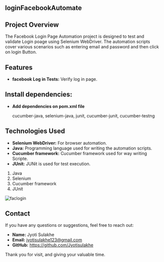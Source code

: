 ## loginFacebookAutomate

## Project Overview

The Facebook Login Page Automation project is designed to test and validate Login poage using Selenium WebDriver. The automation scripts cover various scenarios such as entering email and password and then click on login Button.

## Features

- **facebook Log in Tests:** Verify log in page.

## Install dependencies:
- **Add dependencies on pom.xml file**
   
     cucumber-java,   selenium-java,    junit,   cucumber-junit,   cucumber-testng
  

## Technologies Used

- **Selenium WebDriver:** For browser automation.
- **Java:** Programming language used for writing the automation scripts.
- **Cucumber framework:** Cucumber framework used for way writing Scripte.
- **JUnit:** JUNit is used for test execution.
  
1. Java
2. Selenium
3. Cucumber framework
4. JUnit
   
   



![faclogin](https://github.com/Jyotisulakhe/loginFacebookAutomate/assets/122368666/7db598a5-063c-4999-a73c-3d1e972e89c0)


## Contact

If you have any questions or suggestions, feel free to reach out:

- **Name:** Jyoti Sulakhe
- **Email:** jyotisulakhe123@gmail.com
- **GitHub:** https://github.com/Jyotisulakhe


Thank you for visit, and giving your valuable time.
